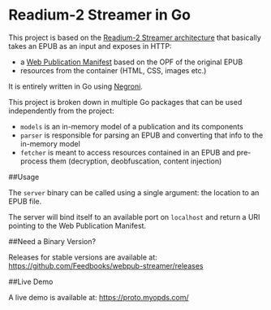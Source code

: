 # Readium-2 Streamer in Go

This project is based on the [Readium-2 Streamer architecture](https://github.com/readium/readium-2/blob/master/streamer/README.md) that basically takes an EPUB as an input and exposes in HTTP:

- a [Web Publication Manifest](https://github.com/HadrienGardeur/webpub-manifest) based on the OPF of the original EPUB
- resources from the container (HTML, CSS, images etc.)

It is entirely written in Go using [Negroni](https://github.com/urfave/negroni). 

This project is broken down in multiple Go packages that can be used independently from the project:

- `models` is an in-memory model of a publication and its components
- `parser` is responsible for parsing an EPUB and converting that info to the in-memory model
- `fetcher` is meant to access resources contained in an EPUB and pre-process them (decryption, deobfuscation, content injection)

##Usage

The `server` binary can be called using a single argument: the location to an EPUB file.

The server will bind itself to an available port on `localhost` and return a URI pointing to the Web Publication Manifest.

##Need a Binary Version? 

Releases for stable versions are available at: https://github.com/Feedbooks/webpub-streamer/releases

##Live Demo

A live demo is available at: https://proto.myopds.com/
